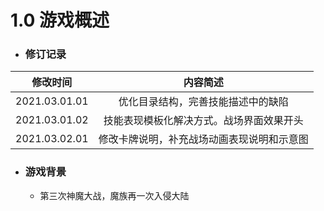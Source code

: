 # 1.0 游戏概述

- ### 修订记录

|   修改时间    |                  内容简述                  |
| :-----------: | :----------------------------------------: |
| 2021.03.01.01 |     优化目录结构，完善技能描述中的缺陷     |
| 2021.03.01.02 |  技能表现模板化解决方式。战场界面效果开头  |
| 2021.03.02.01 | 修改卡牌说明，补充战场动画表现说明和示意图 |

- ### 游戏背景

  - 第三次神魔大战，魔族再一次入侵大陆

  

